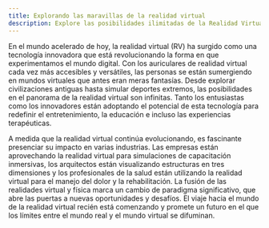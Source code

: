 ```yaml
---
title: Explorando las maravillas de la realidad virtual
description: Explore las posibilidades ilimitadas de la Realidad Virtual (RV), que está revolucionando el entretenimiento, la educación y la atención médica, y descubra su impacto en diversas industrias.
---
```


En el mundo acelerado de hoy, la realidad virtual (RV) ha surgido como una tecnología innovadora que está revolucionando la forma en que experimentamos el mundo digital. Con los auriculares de realidad virtual cada vez más accesibles y versátiles, las personas se están sumergiendo en mundos virtuales que antes eran meras fantasías. Desde explorar civilizaciones antiguas hasta simular deportes extremos, las posibilidades en el panorama de la realidad virtual son infinitas. Tanto los entusiastas como los innovadores están adoptando el potencial de esta tecnología para redefinir el entretenimiento, la educación e incluso las experiencias terapéuticas.

A medida que la realidad virtual continúa evolucionando, es fascinante presenciar su impacto en varias industrias. Las empresas están aprovechando la realidad virtual para simulaciones de capacitación inmersivas, los arquitectos están visualizando estructuras en tres dimensiones y los profesionales de la salud están utilizando la realidad virtual para el manejo del dolor y la rehabilitación. La fusión de las realidades virtual y física marca un cambio de paradigma significativo, que abre las puertas a nuevas oportunidades y desafíos. El viaje hacia el mundo de la realidad virtual recién está comenzando y promete un futuro en el que los límites entre el mundo real y el mundo virtual se difuminan.
